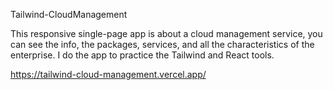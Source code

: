 Tailwind-CloudManagement

This responsive single-page app is about a cloud management service, you can see the info, the packages, services, and all the characteristics of the enterprise. I do the app to practice the Tailwind and React tools.

https://tailwind-cloud-management.vercel.app/
